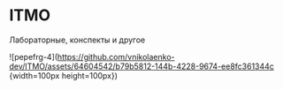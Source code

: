 # ITMO
Лабораторные, конспекты и другое


![pepefrg-4](https://github.com/vnikolaenko-dev/ITMO/assets/64604542/b79b5812-144b-4228-9674-ee8fc361344c {width=100px height=100px})

